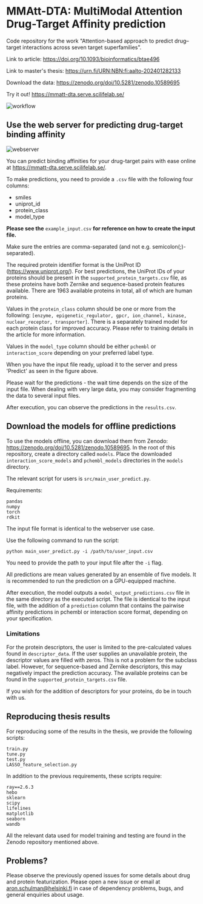 # MMAtt-DTA: MultiModal Attention Drug-Target Affinity prediction

Code repository for the work "Attention-based approach to predict drug–target interactions across seven target superfamilies".

Link to article: https://doi.org/10.1093/bioinformatics/btae496

Link to master's thesis: https://urn.fi/URN:NBN:fi:aalto-202401282133

Download the data: https://zenodo.org/doi/10.5281/zenodo.10589695

Try it out! https://mmatt-dta.serve.scilifelab.se/


![workflow](https://github.com/AronSchulman/MMAtt-DTA/assets/63584295/542ffe0e-8a78-4f53-82c4-e9efedbbba06)


## Use the web server for predicting drug-target binding affinity

![webserver](https://github.com/user-attachments/assets/e76a6797-19c2-4120-9721-abce30a9d53b)

You can predict binding affinities for your drug-target pairs with ease online at https://mmatt-dta.serve.scilifelab.se/.

To make predictions, you need to provide a `.csv` file with the following four columns:
* smiles
* uniprot_id
* protein_class
* model_type

**Please see the** `example_input.csv` **for reference on how to create the input file.**

Make sure the entries are comma-separated (and not e.g. semicolon(;)-separated).

The required protein identifier format is the UniProt ID (https://www.uniprot.org/). For best predictions, the UniProt IDs of your proteins should be present in the `supported_protein_targets.csv` file, as these proteins have both Zernike and sequence-based protein features available. There are 1963 available proteins in total, all of which are human proteins.

Values in the `protein_class` column should be one or more from the following: `[enzyme, epigenetic_regulator, gpcr, ion_channel, kinase, nuclear_receptor, transporter]`. There is a separately trained model for each protein class for improved accuracy. Please refer to training details in the article for more information.

Values in the `model_type` column should be either `pchembl` or `interaction_score` depending on your preferred label type.

When you have the input file ready, upload it to the server and press 'Predict' as seen in the figure above.

Please wait for the predictions - the wait time depends on the size of the input file. When dealing with very large data, you may consider fragmenting the data to several input files.

After execution, you can observe the predictions in the `results.csv`.



## Download the models for offline predictions

To use the models offline, you can download them from Zenodo: https://zenodo.org/doi/10.5281/zenodo.10589695. In the root of this repository, create a directory called `models`. Place the downloaded `interaction_score_models` and `pchembl_models` directories in the `models` directory.

The relevant script for users is `src/main_user_predict.py`.

Requirements:
```
pandas
numpy
torch
rdkit
```

The input file format is identical to the webserver use case.

Use the following command to run the script:
```
python main_user_predict.py -i /path/to/user_input.csv
```
You need to provide the path to your input file after the `-i` flag.

All predictions are mean values generated by an ensemble of five models. It is recommended to run the prediction on a GPU-equipped machine.

After execution, the model outputs a `model_output_predictions.csv` file in the same directory as the executed script. The file is identical to the input file, with the addition of a `prediction` column that contains the pairwise affinity predictions in pchembl or interaction score format, depending on your specification.


### Limitations

For the protein descriptors, the user is limited to the pre-calculated values found in `descriptor_data`. If the user supplies an unavailable protein, the descriptor values are filled with zeros. This is not a problem for the subclass label. However, for sequence-based and Zernike descriptors, this may negatively impact the prediction accuracy. The available proteins can be found in the `supported_protein_targets.csv` file.

If you wish for the addition of descriptors for your proteins, do be in touch with us.

## Reproducing thesis results

For reproducing some of the results in the thesis, we provide the following scripts:
```
train.py
tune.py
test.py
LASSO_feature_selection.py
```
In addition to the previous requirements, these scripts require:
```
ray==2.6.3
hebo
sklearn
scipy
lifelines
matplotlib
seaborn
wandb
```
All the relevant data used for model training and testing are found in the Zenodo repository mentioned above.

## Problems?

Please observe the previously opened issues for some details about drug and protein featurization.
Please open a new issue or email at aron.schulman@helsinki.fi in case of dependency problems, bugs, and general enquiries about usage.
